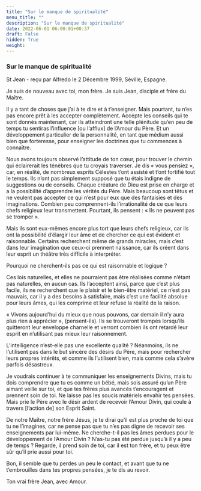 ```yaml
---
title: "Sur le manque de spiritualité"
menu_title: ""
description: "Sur le manque de spiritualité"
date: 2022-06-01 06:00:01+00:37
draft: False
hidden: True
weight:
---
```

### Sur le manque de spiritualité

St Jean - reçu par Alfredo le 2 Décembre 1999, Séville, Espagne.

Je suis de nouveau avec toi, mon frère. Je suis Jean, disciple et frère du Maître.

Il y a tant de choses que j’ai à te dire et à t’enseigner. Mais pourtant, tu n’es pas encore prêt à les accepter complètement. Accepte les conseils qui te sont donnés maintenant, car ils atteindront une telle plénitude qu’en peu de temps tu sentiras l’influence [ou l’afflux] de l’Amour du Père. Et un développement particulier de la personnalité, en tant que médium aussi bien que forteresse, pour enseigner les doctrines que tu commences à connaître.

Nous avons toujours observé l’attitude de ton cœur, pour trouver le chemin qui éclairerait les ténèbres que tu croyais traverser. Je dis « vous pensiez », car, en réalité, de nombreux esprits Célestes t’ont assisté et t’ont fortifié tout le temps. Ils n’ont pas simplement supposé que tu étais indigne de suggestions ou de conseils. Chaque créature de Dieu est prise en charge et a la possibilité d’apprendre les vérités du Père. Mais beaucoup sont têtus et ne veulent pas accepter ce qui n’est pour eux que des fantaisies et des imaginations. Combien peu comprennent-ils l’irrationalité de ce que leurs chefs religieux leur transmettent. Pourtant, ils pensent : « Ils ne peuvent pas se tromper ».

Mais ils sont eux-mêmes encore plus tort que leurs chefs religieux, car ils ont la possibilité d’élargir leur âme et de chercher ce qui est évident et raisonnable. Certains recherchent même de grands miracles, mais c’est dans leur imagination que ceux-ci prennent naissance, car ils créent dans leur esprit un théâtre très difficile à interpréter.

Pourquoi ne cherchent-ils pas ce qui est raisonnable et logique ?

Ces lois naturelles, et elles ne pourraient pas être réalisées comme n’étant pas naturelles, en aucun cas. Ils l’acceptent ainsi, parce que c’est plus facile, ils ne recherchent que le plaisir et le bien-être matériel, ce n’est pas mauvais, car il y a des besoins à satisfaire, mais c’est une facilité absolue pour leurs âmes, qui les comprime et leur refuse la réalité de la raison.

« Vivons aujourd’hui du mieux que nous pouvons, car demain il n’y aura plus rien à apprécier », (pensent-ils). Ils se trouveront trompés lorsqu’ils quitteront leur enveloppe charnelle et verront combien ils ont retardé leur esprit en n’utilisant pas mieux leur raisonnement.

L’intelligence n’est-elle pas une excellente qualité ? Néanmoins, ils ne l’utilisent pas dans le but sincère des désirs du Père, mais pour rechercher leurs propres intérêts, et comme ils l’utilisent bien, mais comme cela s’avère parfois désastreux.

Je voudrais continuer à te communiquer les enseignements Divins, mais tu dois comprendre que tu es comme un bébé, mais sois assuré qu’un Père aimant veille sur toi, et que tes frères plus avancés t’encouragent et prennent soin de toi. Ne laisse pas les soucis matériels envahir tes pensées. Mais prie le Père avec le désir ardent de recevoir l’Amour Divin, qui coule à travers [l’action de] son Esprit Saint.

De notre Maître, notre frère Jésus, je te dirai qu’il est plus proche de toi que tu ne l’imagines, car ne pense pas que tu n’es pas digne de recevoir ses enseignements par lui-même. Ne cherche-t-il pas les âmes perdues pour le développement de l’Amour Divin ? N’as-tu pas été perdue jusqu’à il y a peu de temps ? Regarde, il prend soin de toi, car il est ton frère, et tu peux être sûr qu’il prie aussi pour toi.

Bon, il semble que tu perdes un peu le contact, et avant que tu ne t’embrouilles dans tes propres pensées, je te dis au revoir.

Ton vrai frère Jean, avec Amour.
